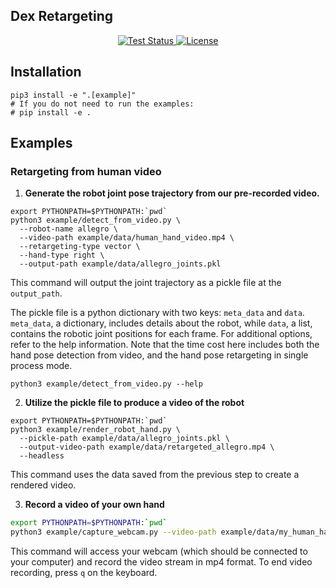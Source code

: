 Dex Retargeting
---
<p align="center">
    <!-- code check badges -->
    <a href='https://github.com/dexsuite/dex-retargeting/blob/main/.github/workflows/test.yml'>
        <img src='https://github.com/dexsuite/dex-retargeting/actions/workflows/test.yml/badge.svg' alt='Test Status' />
    </a>
    <!-- license badge -->
    <a href="https://github.com/dexsuite/dex-retargeting/blob/main/LICENSE">
        <img alt="License" src="https://img.shields.io/badge/license-MIT-blue">
    </a>
</p>

## Installation

```shell
pip3 install -e ".[example]"
# If you do not need to run the examples:
# pip install -e .

```

## Examples

### Retargeting from human video

1. **Generate the robot joint pose trajectory from our pre-recorded video.**

```shell
export PYTHONPATH=$PYTHONPATH:`pwd`
python3 example/detect_from_video.py \
  --robot-name allegro \
  --video-path example/data/human_hand_video.mp4 \
  --retargeting-type vector \
  --hand-type right \
  --output-path example/data/allegro_joints.pkl 
```

This command will output the joint trajectory as a pickle file at the `output_path`.

The pickle file is a python dictionary with two keys: `meta_data` and `data`. `meta_data`, a dictionary, includes
details about the robot, while `data`, a list, contains the robotic joint positions for each frame. For additional
options, refer to the help information. Note that the time cost here includes both the hand pose detection from video,
and the hand pose retargeting in single process mode.

```shell
python3 example/detect_from_video.py --help
```

2. **Utilize the pickle file to produce a video of the robot**

```shell
export PYTHONPATH=$PYTHONPATH:`pwd`
python3 example/render_robot_hand.py \
  --pickle-path example/data/allegro_joints.pkl \
  --output-video-path example/data/retargeted_allegro.mp4 \
  --headless
```

This command uses the data saved from the previous step to create a rendered video.

3. **Record a video of your own hand**

```bash
export PYTHONPATH=$PYTHONPATH:`pwd`
python3 example/capture_webcam.py --video-path example/data/my_human_hand_video.mp4
```

This command will access your webcam (which should be connected to your computer) and record the video stream in mp4
format. To end video recording, press `q` on the keyboard.
